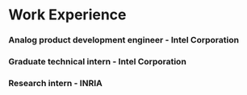 # Work Experience

### Analog product development engineer - Intel Corporation

### Graduate technical intern - Intel Corporation

### Research intern - INRIA
